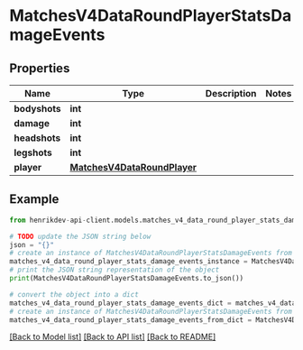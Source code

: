 # MatchesV4DataRoundPlayerStatsDamageEvents


## Properties

Name | Type | Description | Notes
------------ | ------------- | ------------- | -------------
**bodyshots** | **int** |  | 
**damage** | **int** |  | 
**headshots** | **int** |  | 
**legshots** | **int** |  | 
**player** | [**MatchesV4DataRoundPlayer**](MatchesV4DataRoundPlayer.md) |  | 

## Example

```python
from henrikdev-api-client.models.matches_v4_data_round_player_stats_damage_events import MatchesV4DataRoundPlayerStatsDamageEvents

# TODO update the JSON string below
json = "{}"
# create an instance of MatchesV4DataRoundPlayerStatsDamageEvents from a JSON string
matches_v4_data_round_player_stats_damage_events_instance = MatchesV4DataRoundPlayerStatsDamageEvents.from_json(json)
# print the JSON string representation of the object
print(MatchesV4DataRoundPlayerStatsDamageEvents.to_json())

# convert the object into a dict
matches_v4_data_round_player_stats_damage_events_dict = matches_v4_data_round_player_stats_damage_events_instance.to_dict()
# create an instance of MatchesV4DataRoundPlayerStatsDamageEvents from a dict
matches_v4_data_round_player_stats_damage_events_from_dict = MatchesV4DataRoundPlayerStatsDamageEvents.from_dict(matches_v4_data_round_player_stats_damage_events_dict)
```
[[Back to Model list]](../README.md#documentation-for-models) [[Back to API list]](../README.md#documentation-for-api-endpoints) [[Back to README]](../README.md)


